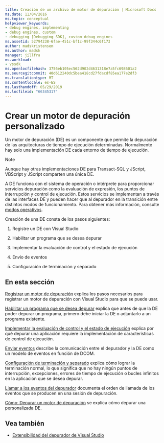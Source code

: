 ```yaml
---
title: Creación de un archivo de motor de depuración | Microsoft Docs
ms.date: 11/04/2016
ms.topic: conceptual
helpviewer_keywords:
- debug engines, implementing
- debug engines, custom
- debugging [Debugging SDK], custom debug engines
ms.assetid: 52794238-6fae-451c-bf1c-99f344c6f173
author: madskristensen
ms.author: madsk
manager: jillfra
ms.workload:
- vssdk
ms.openlocfilehash: 3756eb105ec562d902d4631318e7a5fc698601a2
ms.sourcegitcommit: 40d612240dc5bea418cd27fdacdf85ea177e2df3
ms.translationtype: MT
ms.contentlocale: es-ES
ms.lasthandoff: 05/29/2019
ms.locfileid: "66345317"
---
```

# <a name="create-a-custom-debug-engine"></a>Crear un motor de depuración personalizado
Un motor de depuración (DE) es un componente que permite la depuración de las arquitecturas de tiempo de ejecución determinadas. Normalmente hay solo una implementación DE cada entorno de tiempo de ejecución.

> [!NOTE]
> Aunque hay otras implementaciones DE para Transact-SQL y JScript, VBScript y JScript comparten una única DE.

 A DE funciona con el sistema de operación o intérprete para proporcionar servicios depuración como la evaluación de expresión, los puntos de interrupción y control de ejecución. Estos servicios se implementan a través de las interfaces DE y pueden hacer que al depurador en la transición entre distintos modos de funcionamiento. Para obtener más información, consulte [modos operativos](../../extensibility/debugger/operational-modes.md).

 Creación de una DE consta de los pasos siguientes:

1. Registre un DE con Visual Studio

2. Habilitar un programa que se desea depurar

3. Implementar la evaluación de control y el estado de ejecución

4. Envío de eventos

5. Configuración de terminación y separado

## <a name="in-this-section"></a>En esta sección
 [Registrar un motor de depuración](../../extensibility/debugger/registering-a-custom-debug-engine.md) explica los pasos necesarios para registrar un motor de depuración con Visual Studio para que se puede usar.

 [Habilitar un programa que se desea depurar](../../extensibility/debugger/enabling-a-program-to-be-debugged.md) explica que antes de que la DE poder depurar un programa, primero debe iniciar la DE o adjuntarlo a un programa existente.

 [Implementar la evaluación de control y el estado de ejecución](../../extensibility/debugger/execution-control-and-state-evaluation.md) explica por qué depurar una aplicación requiere la implementación de características de control de ejecución.

 [Enviar eventos](../../extensibility/debugger/sending-events.md) describe la comunicación entre el depurador y la DE como un modelo de eventos en función de DCOM.

 [Configuración de terminación y separado](../../extensibility/debugger/termination-and-detaching.md) explica cómo lograr la terminación normal, lo que significa que no hay ningún puntos de interrupción, excepciones, errores de tiempo de ejecución o bucles infinitos en la aplicación que se desea depurar.

 [Llamar a los eventos del depurador](../../extensibility/debugger/calling-debugger-events.md) documenta el orden de llamada de los eventos que se producen en una sesión de depuración.

 [Cómo: Depurar un motor de depuración](../../extensibility/debugger/how-to-debug-a-custom-debug-engine.md) se explica cómo depurar una personalizada DE.

## <a name="see-also"></a>Vea también
- [Extensibilidad del depurador de Visual Studio](../../extensibility/debugger/visual-studio-debugger-extensibility.md)